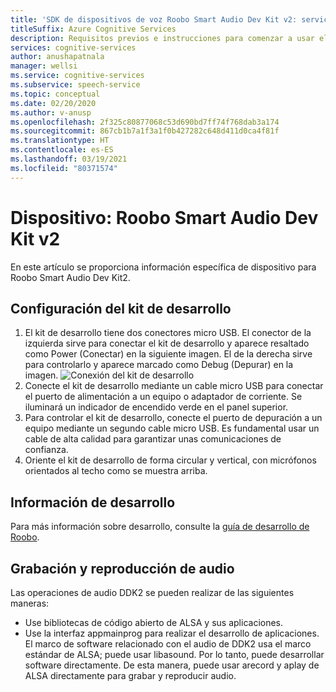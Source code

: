 ```yaml
---
title: 'SDK de dispositivos de voz Roobo Smart Audio Dev Kit v2: servicio de voz'
titleSuffix: Azure Cognitive Services
description: Requisitos previos e instrucciones para comenzar a usar el SDK de dispositivos de voz, Roobo Smart Audio Dev Kit v2.
services: cognitive-services
author: anushapatnala
manager: wellsi
ms.service: cognitive-services
ms.subservice: speech-service
ms.topic: conceptual
ms.date: 02/20/2020
ms.author: v-anusp
ms.openlocfilehash: 2f325c80877068c53d690bd7ff74f768dab3a174
ms.sourcegitcommit: 867cb1b7a1f3a1f0b427282c648d411d0ca4f81f
ms.translationtype: HT
ms.contentlocale: es-ES
ms.lasthandoff: 03/19/2021
ms.locfileid: "80371574"
---
```

# <a name="device-roobo-smart-audio-dev-kit-v2"></a>Dispositivo: Roobo Smart Audio Dev Kit v2

En este artículo se proporciona información específica de dispositivo para Roobo Smart Audio Dev Kit2.

## <a name="set-up-the-development-kit"></a>Configuración del kit de desarrollo

1. El kit de desarrollo tiene dos conectores micro USB. El conector de la izquierda sirve para conectar el kit de desarrollo y aparece resaltado como Power (Conectar) en la siguiente imagen. El de la derecha sirve para controlarlo y aparece marcado como Debug (Depurar) en la imagen. 
    ![Conexión del kit de desarrollo](media/speech-devices-sdk/roobo-v2-connections.png)
1. Conecte el kit de desarrollo mediante un cable micro USB para conectar el puerto de alimentación a un equipo o adaptador de corriente. Se iluminará un indicador de encendido verde en el panel superior.
1. Para controlar el kit de desarrollo, conecte el puerto de depuración a un equipo mediante un segundo cable micro USB. Es fundamental usar un cable de alta calidad para garantizar unas comunicaciones de confianza.
1. Oriente el kit de desarrollo de forma circular y vertical, con micrófonos orientados al techo como se muestra arriba.


## <a name="development-information"></a>Información de desarrollo

Para más información sobre desarrollo, consulte la [guía de desarrollo de Roobo](http://dwn.roo.bo/server_upload/ddk/ROOBO%20Dev%20Kit-User%20Guide.pdf).

## <a name="audio-recordplay"></a>Grabación y reproducción de audio

Las operaciones de audio DDK2 se pueden realizar de las siguientes maneras:
* Use bibliotecas de código abierto de ALSA y sus aplicaciones.
* Use la interfaz appmainprog para realizar el desarrollo de aplicaciones. El marco de software relacionado con el audio de DDK2 usa el marco estándar de ALSA; puede usar libasound. Por lo tanto, puede desarrollar software directamente. De esta manera, puede usar arecord y aplay de ALSA directamente para grabar y reproducir audio.
